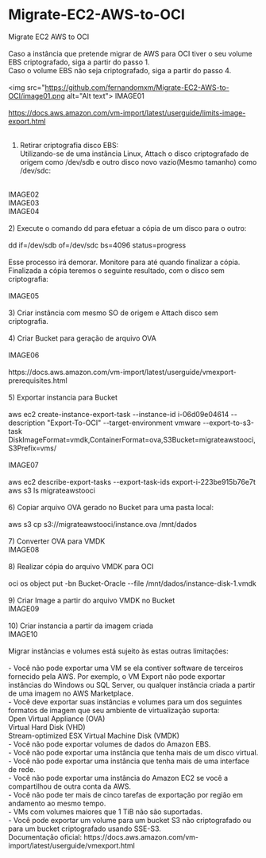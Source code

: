 # Migrate-EC2-AWS-to-OCI
Migrate EC2 AWS to OCI <br>
 <br>
Caso a instância que pretende migrar de AWS para OCI tiver o seu volume EBS criptografado, siga a partir do passo 1. <br>
Caso o volume EBS não seja criptografado, siga a partir do passo 4. <br>
<br>
<img src="https://github.com/fernandomxm/Migrate-EC2-AWS-to-OCI/image01.png alt="Alt text">
IMAGE01  <br>
<br>
https://docs.aws.amazon.com/vm-import/latest/userguide/limits-image-export.html  <br>
 <br>
1) Retirar criptografia disco EBS:  <br>
Utilizando-se de uma instância Linux, Attach o disco criptografado de origem como /dev/sdb e outro disco novo vazio(Mesmo tamanho) como /dev/sdc:  <br>
<br>
IMAGE02 <br>
IMAGE03 <br>
IMAGE04 <br>
<br>
2) Execute o comando dd para efetuar a cópia de um disco para o outro: <br> <br>
dd if=/dev/sdb of=/dev/sdc bs=4096 status=progress <br> <br>
Esse processo irá demorar. Monitore para até quando finalizar a cópia. <br>
Finalizada a cópia teremos o seguinte resultado, com o disco sem criptografia: <br>
<br>
IMAGE05 <br>
<br>
3) Criar instância com mesmo SO de origem e Attach disco sem criptografia. <br>
<br>
4) Criar Bucket para geração de arquivo OVA <br>
<br>
IMAGE06  <br>
<br>
https://docs.aws.amazon.com/vm-import/latest/userguide/vmexport-prerequisites.html <br>
<br>
5) Exportar instancia para Bucket <br> <br>
aws ec2 create-instance-export-task --instance-id i-06d09e04614 --description "Export-To-OCI" --target-environment vmware --export-to-s3-task DiskImageFormat=vmdk,ContainerFormat=ova,S3Bucket=migrateawstooci,S3Prefix=vms/ <br>
<br>
IMAGE07 <br>
<br>
aws ec2 describe-export-tasks --export-task-ids export-i-223be915b76e7t <br>
aws s3 ls migrateawstooci <br>
<br>
6) Copiar arquivo OVA gerado no Bucket para uma pasta local: <br> <br>
aws s3 cp s3://migrateawstooci/instance.ova /mnt/dados <br>
<br>
7) Converter OVA para VMDK <br>
IMAGE08 <br>
<br>
8) Realizar cópia do arquivo VMDK para OCI <br> <br>
oci os object put -bn Bucket-Oracle --file /mnt/dados/instance-disk-1.vmdk <br>
<br>
9) Criar Image a partir do arquivo VMDK no Bucket <br>
IMAGE09 <br>
<br>
10) Criar instancia a partir da imagem criada <br>
IMAGE10 <br>
<br>
Migrar instâncias e volumes está sujeito às estas outras limitações: <br>
<br>
- Você não pode exportar uma VM se ela contiver software de terceiros fornecido pela AWS. Por exemplo, o VM Export não pode exportar instâncias do Windows ou SQL Server, ou qualquer instância criada a partir de uma imagem no AWS Marketplace. <br>
- Você deve exportar suas instâncias e volumes para um dos seguintes formatos de imagem que seu ambiente de virtualização suporta: <br>
Open Virtual Appliance (OVA) <br>
Virtual Hard Disk (VHD) <br>
Stream-optimized ESX Virtual Machine Disk (VMDK) <br>
- Você não pode exportar volumes de dados do Amazon EBS. <br>
- Você não pode exportar uma instância que tenha mais de um disco virtual. <br>
- Você não pode exportar uma instância que tenha mais de uma interface de rede. <br>
- Você não pode exportar uma instância do Amazon EC2 se você a compartilhou de outra conta da AWS. <br>
- Você não pode ter mais de cinco tarefas de exportação por região em andamento ao mesmo tempo. <br>
- VMs com volumes maiores que 1 TiB não são suportadas. <br>
- Você pode exportar um volume para um bucket S3 não criptografado ou para um bucket criptografado usando SSE-S3. <br>
Documentação oficial: https://docs.aws.amazon.com/vm-import/latest/userguide/vmexport.html <br>

